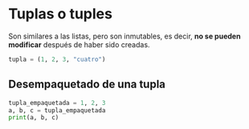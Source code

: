 
# Tuplas o tuples

Son similares a las listas, pero son inmutables, es decir, **no se pueden modificar** después de haber sido creadas.

```python
tupla = (1, 2, 3, "cuatro")
```

## Desempaquetado de una tupla

```python
tupla_empaquetada = 1, 2, 3
a, b, c = tupla_empaquetada
print(a, b, c)
```

